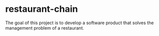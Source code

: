 # restaurant-chain
The goal of this project is to develop a software product that solves the management problem of a restaurant.
